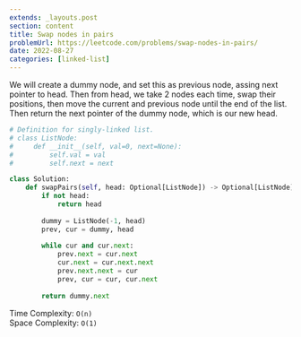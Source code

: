 ```yaml
---
extends: _layouts.post
section: content
title: Swap nodes in pairs
problemUrl: https://leetcode.com/problems/swap-nodes-in-pairs/
date: 2022-08-27
categories: [linked-list]
---
```


We will create a dummy node, and set this as previous node, assing next pointer to head. Then from head, we take 2 nodes each time, swap their positions, then move the current and previous node until the end of the list. Then return the next pointer of the dummy node, which is our new head.

```python
# Definition for singly-linked list.
# class ListNode:
#     def __init__(self, val=0, next=None):
#         self.val = val
#         self.next = next

class Solution:
    def swapPairs(self, head: Optional[ListNode]) -> Optional[ListNode]:
        if not head:
            return head
        
        dummy = ListNode(-1, head)
        prev, cur = dummy, head
        
        while cur and cur.next:
            prev.next = cur.next
            cur.next = cur.next.next
            prev.next.next = cur
            prev, cur = cur, cur.next
            
        return dummy.next
```

Time Complexity: `O(n)` <br/>
Space Complexity: `O(1)`